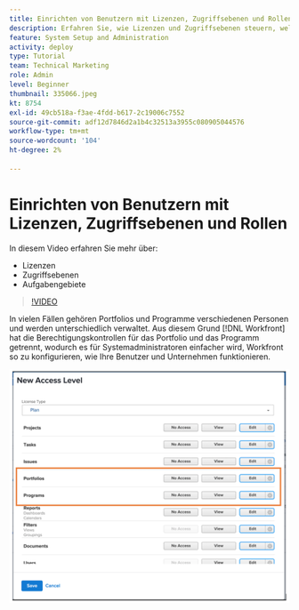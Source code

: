 ```yaml
---
title: Einrichten von Benutzern mit Lizenzen, Zugriffsebenen und Rollen
description: Erfahren Sie, wie Lizenzen und Zugriffsebenen steuern, welchen Zugriff Benutzer haben. Erfahren Sie, wie im System Vorgangsrollen verwendet werden.
feature: System Setup and Administration
activity: deploy
type: Tutorial
team: Technical Marketing
role: Admin
level: Beginner
thumbnail: 335066.jpeg
kt: 8754
exl-id: 49cb518a-f3ae-4fdd-b617-2c19006c7552
source-git-commit: adf12d7846d2a1b4c32513a3955c080905044576
workflow-type: tm+mt
source-wordcount: '104'
ht-degree: 2%

---
```


# Einrichten von Benutzern mit Lizenzen, Zugriffsebenen und Rollen

In diesem Video erfahren Sie mehr über:

* Lizenzen
* Zugriffsebenen
* Aufgabengebiete

>[!VIDEO](https://video.tv.adobe.com/v/335066/?quality=12)

In vielen Fällen gehören Portfolios und Programme verschiedenen Personen und werden unterschiedlich verwaltet. Aus diesem Grund [!DNL Workfront] hat die Berechtigungskontrollen für das Portfolio und das Programm getrennt, wodurch es für Systemadministratoren einfacher wird, Workfront so zu konfigurieren, wie Ihre Benutzer und Unternehmen funktionieren.

![[!UICONTROL Portfolios] und [!UICONTROL Programme] Einstellungen hervorgehoben in [!UICONTROL Neue Zugriffsebene] Fenster](assets/admin-fund-access-levels.png)
